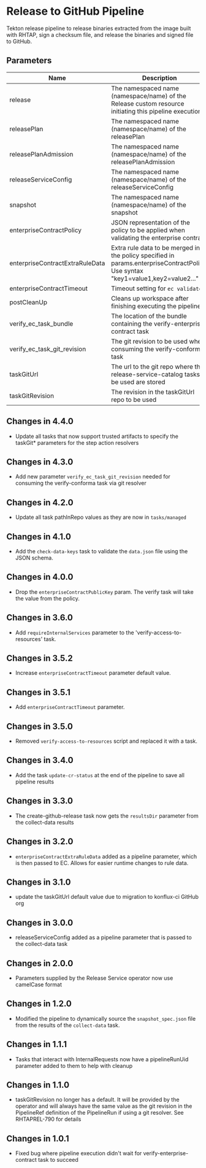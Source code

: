 # Release to GitHub Pipeline

Tekton release pipeline to release binaries extracted from the image built with RHTAP, sign a checksum file, and release the binaries and signed file to GitHub.

## Parameters

| Name                            | Description                                                                                                                        | Optional | Default value                                             |
|---------------------------------|------------------------------------------------------------------------------------------------------------------------------------|----------|-----------------------------------------------------------|
| release                         | The namespaced name (namespace/name) of the Release custom resource initiating this pipeline execution                             | No       | -                                                         |
| releasePlan                     | The namespaced name (namespace/name) of the releasePlan                                                                            | No       | -                                                         |
| releasePlanAdmission            | The namespaced name (namespace/name) of the releasePlanAdmission                                                                   | No       | -                                                         |
| releaseServiceConfig            | The namespaced name (namespace/name) of the releaseServiceConfig                                                                   | No       | -                                                         |
| snapshot                        | The namespaced name (namespace/name) of the snapshot                                                                               | No       | -                                                         |
| enterpriseContractPolicy        | JSON representation of the policy to be applied when validating the enterprise contract                                            | No       | -                                                         |
| enterpriseContractExtraRuleData | Extra rule data to be merged into the policy specified in params.enterpriseContractPolicy. Use syntax "key1=value1,key2=value2..." | Yes      | pipeline_intention=release                                | 
| enterpriseContractTimeout       | Timeout setting for `ec validate`                                                                                                  | Yes      | 40m0s                                                     |
| postCleanUp                     | Cleans up workspace after finishing executing the pipeline                                                                         | Yes      | true                                                      |
| verify_ec_task_bundle           | The location of the bundle containing the verify-enterprise-contract task                                                          | No       | -                                                         | 
| verify_ec_task_git_revision     | The git revision to be used when consuming the verify-conforma task                                                                | No       | -                                                         |
| taskGitUrl                      | The url to the git repo where the release-service-catalog tasks to be used are stored                                              | Yes      | https://github.com/konflux-ci/release-service-catalog.git |
| taskGitRevision                 | The revision in the taskGitUrl repo to be used                                                                                     | No       | -                                                         |

## Changes in 4.4.0
* Update all tasks that now support trusted artifacts to specify the taskGit* parameters for the step action resolvers

## Changes in 4.3.0
* Add new parameter `verify_ec_task_git_revision` needed for consuming the verify-conforma task
  via git resolver

## Changes in 4.2.0
* Update all task pathInRepo values as they are now in `tasks/managed`

## Changes in 4.1.0
* Add the `check-data-keys` task to validate the `data.json` file using the JSON schema.

## Changes in 4.0.0
* Drop the `enterpriseContractPublicKey` param. The verify task will take the value from the policy.

## Changes in 3.6.0
* Add `requireInternalServices` parameter to the 'verify-access-to-resources' task.

## Changes in 3.5.2
* Increase `enterpriseContractTimeout` parameter default value.

## Changes in 3.5.1
* Add `enterpriseContractTimeout` parameter.

## Changes in 3.5.0
* Removed `verify-access-to-resources` script and replaced it with a task.

## Changes in 3.4.0
- Add the task `update-cr-status` at the end of the pipeline to save all pipeline results

## Changes in 3.3.0
* The create-github-release task now gets the `resultsDir` parameter from the collect-data results

## Changes in 3.2.0
* `enterpriseContractExtraRuleData` added as a pipeline parameter, which is
  then passed to EC. Allows for easier runtime changes to rule data.

## Changes in 3.1.0
* update the taskGitUrl default value due to migration
  to konflux-ci GitHub org

## Changes in 3.0.0
* releaseServiceConfig added as a pipeline parameter that is passed to the collect-data task

## Changes in 2.0.0
* Parameters supplied by the Release Service operator now use camelCase format

## Changes in 1.2.0
* Modified the pipeline to dynamically source the `snapshot_spec.json`
  file from the results of the `collect-data` task.

## Changes in 1.1.1
* Tasks that interact with InternalRequests now have a pipelineRunUid parameter added to them to help with cleanup

## Changes in 1.1.0
* taskGitRevision no longer has a default. It will be provided by the operator and will always have the same value as
  the git revision in the PipelineRef definition of the PipelineRun if using a git resolver. See RHTAPREL-790 for details

## Changes in 1.0.1
* Fixed bug where pipeline execution didn't wait for verify-enterprise-contract task to succeed
